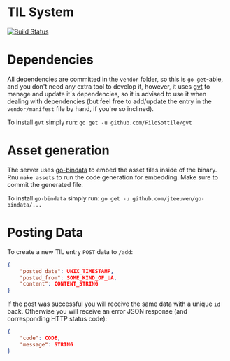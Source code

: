 # TIL System

[![Build Status](https://travis-ci.org/RobinThrift/til-system.svg?branch=master)](https://travis-ci.org/RobinThrift/til-system)

# Dependencies

All dependencies are committed in the `vendor` folder, so this is `go get`-able, and you don't need any extra tool to develop it,
however, it uses [gvt](https://github.com/FiloSottile/gvt) to manage and update it's dependencies, so it is advised to use it when
dealing with dependencies (but feel free to add/update the entry in the `vendor/manifest` file by hand, if you're so inclined).

To install `gvt` simply run: `go get -u github.com/FiloSottile/gvt`


# Asset generation

The server uses [go-bindata](https://github.com/jteeuwen/go-bindata) to embed the asset files inside of the binary. Rnu `make assets` to run
the code generation for embedding. Make sure to commit the generated file.

To install `go-bindata` simply run: `go get -u github.com/jteeuwen/go-bindata/...`


# Posting Data

To create a new TIL entry `POST` data to `/add`:

```json
{
    "posted_date": UNIX_TIMESTAMP,
    "posted_from": SOME_KIND_OF_UA,
    "content": CONTENT_STRING
}
```

If the post was successful you will receive the same data with a unique `id` back. Otherwise you will receive an error JSON response (and corresponding HTTP status code):

```json
{
    "code": CODE,
    "message": STRING
}
```
